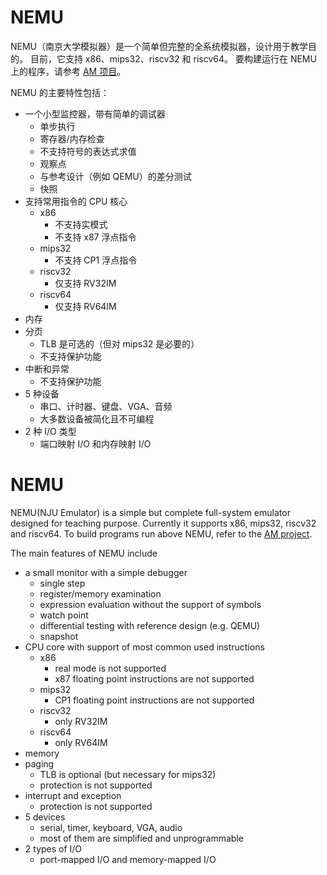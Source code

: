 # NEMU

NEMU（南京大学模拟器）是一个简单但完整的全系统模拟器，设计用于教学目的。
目前，它支持 x86、mips32、riscv32 和 riscv64。
要构建运行在 NEMU 上的程序，请参考 [AM 项目](https://github.com/NJU-ProjectN/abstract-machine)。

NEMU 的主要特性包括：
* 一个小型监控器，带有简单的调试器
  * 单步执行
  * 寄存器/内存检查
  * 不支持符号的表达式求值
  * 观察点
  * 与参考设计（例如 QEMU）的差分测试
  * 快照
* 支持常用指令的 CPU 核心
  * x86
    * 不支持实模式
    * 不支持 x87 浮点指令
  * mips32
    * 不支持 CP1 浮点指令
  * riscv32
    * 仅支持 RV32IM
  * riscv64
    * 仅支持 RV64IM
* 内存
* 分页
  * TLB 是可选的（但对 mips32 是必要的）
  * 不支持保护功能
* 中断和异常
  * 不支持保护功能
* 5 种设备
  * 串口、计时器、键盘、VGA、音频
  * 大多数设备被简化且不可编程
* 2 种 I/O 类型
  * 端口映射 I/O 和内存映射 I/O





# NEMU

NEMU(NJU Emulator) is a simple but complete full-system emulator designed for teaching purpose.
Currently it supports x86, mips32, riscv32 and riscv64.
To build programs run above NEMU, refer to the [AM project](https://github.com/NJU-ProjectN/abstract-machine).

The main features of NEMU include
* a small monitor with a simple debugger
  * single step
  * register/memory examination
  * expression evaluation without the support of symbols
  * watch point
  * differential testing with reference design (e.g. QEMU)
  * snapshot
* CPU core with support of most common used instructions
  * x86
    * real mode is not supported
    * x87 floating point instructions are not supported
  * mips32
    * CP1 floating point instructions are not supported
  * riscv32
    * only RV32IM
  * riscv64
    * only RV64IM
* memory
* paging
  * TLB is optional (but necessary for mips32)
  * protection is not supported
* interrupt and exception
  * protection is not supported
* 5 devices
  * serial, timer, keyboard, VGA, audio
  * most of them are simplified and unprogrammable
* 2 types of I/O
  * port-mapped I/O and memory-mapped I/O
